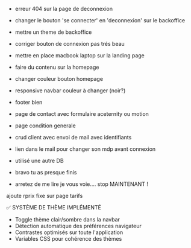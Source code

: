 -   erreur 404 sur la page de deconnexion
-   changer le bouton 'se connecter' en 'deconnexion' sur le backoffice
-   mettre un theme de backoffice
-   corriger bouton de connexion pas trés beau
-   mettre en place macbook laptop sur la landing page
-   faire du contenu sur la homepage
-   changer couleur bouton homepage
-   responsive navbar couleur à changer (noir?)
-   footer bien
-   page de contact avec formulaire aceternity ou motion
-   page condition generale
-   crud client avec envoi de mail avec identifiants
-   lien dans le mail pour changer son mdp avant connexion

-   utilisé une autre DB
-   bravo tu as presque finis
-   arretez de me lire je vous voie.... stop MAINTENANT !

ajoute rprix fixe sur page tarifs

✅ SYSTÈME DE THÈME IMPLÉMENTÉ

-   Toggle thème clair/sombre dans la navbar
-   Détection automatique des préférences navigateur
-   Contrastes optimisés sur toute l'application
-   Variables CSS pour cohérence des thèmes

